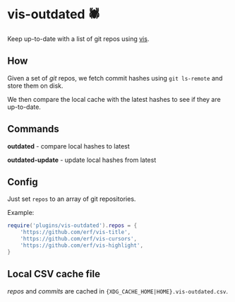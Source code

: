 # vis-outdated 🕷️

Keep up-to-date with a list of git repos using [vis](https://github.com/martanne/vis).

## How

Given a set of *git* repos, we fetch commit hashes using `git ls-remote` and store them on disk. 

We then compare the local cache with the latest hashes to see if they are up-to-date.

## Commands

**outdated** - compare local hashes to latest

**outdated-update** - update local hashes from latest

## Config

Just set `repos` to an array of git repositories.

Example:

``` lua
require('plugins/vis-outdated').repos = {
	'https://github.com/erf/vis-title',
	'https://github.com/erf/vis-cursors',
	'https://github.com/erf/vis-highlight',
}
```

## Local CSV cache file

*repos* and *commits* are cached in `{XDG_CACHE_HOME|HOME}.vis-outdated.csv`.